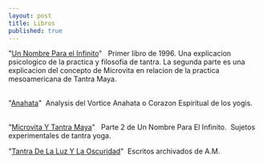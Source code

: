 ```yaml
---
layout: post
title: Libros
published: true
---
```

"[Un Nombre Para el Infinito](https://williamenck.github.io/es/assets/espa%C3%B1ol/libros/Un%20Nombre%20Para%20El%20Infinito.pdf)"   Primer libro de 1996. Una explicacion psicologico de la practica y filosofia de tantra. La segunda parte es una explicacion del concepto de Microvita en relacion de la practica mesoamericana de Tantra Maya.  
 

"[Anahata](https://williamenck.github.io/es/assets/espa%C3%B1ol/libros/Anahata-es.pdf)"  Analysis del Vortice Anahata o Corazon Espiritual de los yogis.  
 

"[Microvita Y Tantra Maya](https://williamenck.github.io/es/assets/espa%C3%B1ol/libros/Microvita%20Y%20Tantra%20Maya.pdf)"   Parte 2 de Un Nombre Para El Infinito.  Sujetos experimentales de tantra yoga.

"[Tantra De La Luz Y La Oscuridad](https://williamenck.github.io/es/assets/espa%C3%B1ol/libros/Tantra%20De%20La%20Luz%20Y%20La%20Oscuridad.pdf)"  Escritos archivados de A.M.